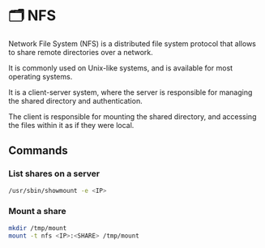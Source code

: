 # 🗂️ NFS

Network File System (NFS) is a distributed file system protocol that allows to share remote directories over a network.

It is commonly used on Unix-like systems, and is available for most operating systems.

It is a client-server system, where the server is responsible for managing the shared directory and authentication.

The client is responsible for mounting the shared directory, and accessing the files within it as if they were local.

## Commands

### List shares on a server

```bash
/usr/sbin/showmount -e <IP>
```

### Mount a share

```bash
mkdir /tmp/mount
mount -t nfs <IP>:<SHARE> /tmp/mount
```
